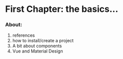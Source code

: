 # 

# First Chapter: the basics...

### About:

1. references
2. how to install/create a project
3. A bit about components
4. Vue and Material Design



